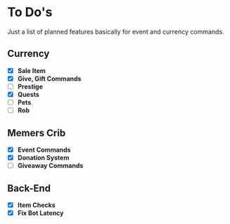 # To Do's

Just a list of planned features basically for event and currency commands.

## Currency

- [x] **Sale Item**
- [x] **Give, Gift Commands**
- [ ] **Prestige**
- [x] **Quests**
- [ ] **Pets**
- [ ] **Rob**

## Memers Crib

- [x] **Event Commands**
- [x] **Donation System**
- [ ] **Giveaway Commands**

## Back-End

- [x] **Item Checks**
- [x] **Fix Bot Latency**
